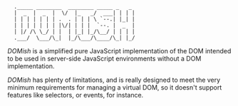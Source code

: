       ._____ ________  ________ _____ _   _ 
      |  _  |  _  |  \/  |_   _/  ___| | | |
      | | | | | | | .  . | | | \ `--.| |_| |
      | | | | | | | |\/| | | |  `--. |  _  |
      | |/ /\ \_/ | |  | |_| |_/\__/ | | | |
      .___/  \___/\_|  |_/\___/\____/\_| |_/

*DOMish* is a simplified pure JavaScript implementation of the DOM
intended to be used in server-side JavaScript environments without a DOM
implementation.

*DOMish* has plenty of limitations, and is really designed to meet the
very minimum requirements for managing a virtual DOM, so it doesn't
support features like selectors, or events, for instance.
